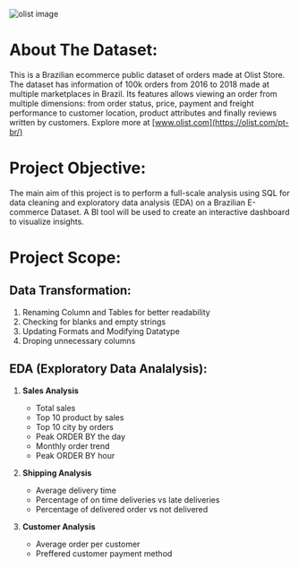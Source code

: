 ![olist image](https://user-images.githubusercontent.com/131379055/267411273-a7a02be6-3aaf-4a4c-b0ef-f986e87ad78d.png)
# About The Dataset:

This is a Brazilian ecommerce public dataset of orders made at Olist Store. The dataset has information of 100k orders from 2016 to 2018 made at multiple marketplaces in Brazil. Its features allows viewing an order from multiple dimensions: from order status, price, payment and freight performance to customer location, product attributes and finally reviews written by customers. Explore more at [www.olist.com](https://olist.com/pt-br/)

# Project Objective:

The main aim of this project is to perform a full-scale analysis using SQL for data cleaning and exploratory data analysis (EDA) on a Brazilian E-commerce Dataset. A BI tool will be used to create an interactive dashboard to visualize insights.

# Project Scope:

## Data Transformation:
1. Renaming Column and Tables for better readability
2. Checking for blanks and empty strings
3. Updating Formats and Modifying Datatype
4. Droping unnecessary columns

## EDA (Exploratory Data Analalysis):

1. **Sales Analysis**
   - Total sales
   - Top 10 product by sales
   - Top 10 city by orders
   - Peak ORDER BY the day
   - Monthly order trend
   - Peak ORDER BY hour
  
2. **Shipping Analysis**
   - Average delivery time
   - Percentage of on time deliveries vs late deliveries
   - Percentage of delivered order vs not delivered
  
3. **Customer Analysis**
   - Average order per customer
   - Preffered customer payment method
